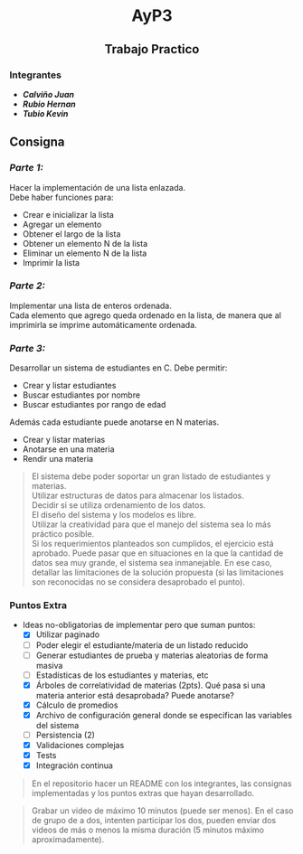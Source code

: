 <h1 style="text-align: center">AyP3</h1>
<h2 style="text-align: center">Trabajo Practico</h2>

### Integrantes
- ***Calviño Juan***
- ***Rubio Hernan***
- ***Tubio Kevin***

## Consigna
### *Parte 1:*
Hacer la implementación de una lista enlazada. \
Debe haber funciones para:
- Crear e inicializar la lista
- Agregar un elemento
- Obtener el largo de la lista
- Obtener un elemento N de la lista
- Eliminar un elemento N de la lista
- Imprimir la lista

### *Parte 2:* 
Implementar una lista de enteros ordenada. \
Cada elemento que agrego queda ordenado en la lista, de manera que al imprimirla se imprime automáticamente ordenada.

### *Parte 3:*
Desarrollar un sistema de estudiantes en C. Debe permitir:

* Crear y listar estudiantes
* Buscar estudiantes por nombre
* Buscar estudiantes por rango de edad

Además cada estudiante puede anotarse en N materias.

* Crear y listar materias
* Anotarse en una materia
* Rendir una materia

> El sistema debe poder soportar un gran listado de estudiantes y materias. \
  Utilizar estructuras de datos para almacenar los listados. \
  Decidir si se utiliza ordenamiento de los datos. \
  El diseño del sistema y los modelos es libre. \
  Utilizar la creatividad para que el manejo del sistema sea lo más práctico posible. \
  Si los requerimientos planteados son cumplidos, el ejercicio está aprobado. Puede pasar que en situaciones en la que la cantidad de datos sea muy grande, el sistema sea inmanejable. En ese caso, detallar las limitaciones de la solución propuesta (si las limitaciones son reconocidas no se considera desaprobado el punto).

### Puntos Extra

* Ideas no-obligatorias de implementar pero que suman puntos: 
  * [x] Utilizar paginado
  * [ ] Poder elegir el estudiante/materia de un listado reducido
  * [ ] Generar estudiantes de prueba y materias aleatorias de forma masiva
  * [ ] Estadísticas de los estudiantes y materias, etc
  * [x] Árboles de correlatividad de materias (2pts). Qué pasa si una materia anterior está desaprobada? Puede anotarse?
  * [x] Cálculo de promedios
  * [x] Archivo de configuración general donde se especifican las variables del sistema
  * [ ] Persistencia (2)
  * [x] Validaciones complejas
  * [x] Tests
  * [x] Integración continua

> En el repositorio hacer un README con los integrantes, las consignas implementadas y los puntos extras que hayan desarrollado.

> Grabar un video de máximo 10 minutos (puede ser menos). En el caso de grupo de a dos, intenten participar los dos, pueden enviar dos videos de más o menos la misma duración (5 minutos máximo aproximadamente).
